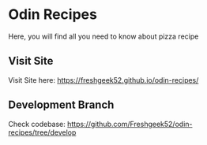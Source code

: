 # Odin Recipes
Here, you will find all you need to know about pizza recipe

## Visit Site
Visit Site here: https://freshgeek52.github.io/odin-recipes/

## Development Branch
Check codebase: https://github.com/Freshgeek52/odin-recipes/tree/develop